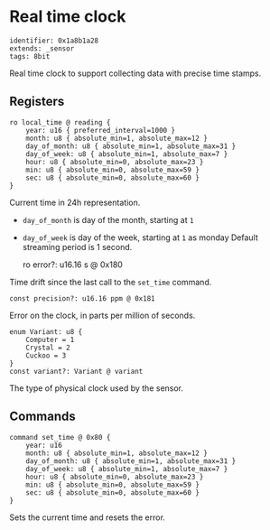 # Real time clock

    identifier: 0x1a8b1a28
    extends: _sensor
    tags: 8bit

Real time clock to support collecting data with precise time stamps.

## Registers

    ro local_time @ reading {
        year: u16 { preferred_interval=1000 }
        month: u8 { absolute_min=1, absolute_max=12 }
        day_of_month: u8 { absolute_min=1, absolute_max=31 }
        day_of_week: u8 { absolute_min=1, absolute_max=7 }
        hour: u8 { absolute_min=0, absolute_max=23 }
        min: u8 { absolute_min=0, absolute_max=59 }
        sec: u8 { absolute_min=0, absolute_max=60 }
    }

Current time in 24h representation. 
* ``day_of_month`` is day of the month, starting at ``1``
* ``day_of_week`` is day of the week, starting at ``1`` as monday
Default streaming period is 1 second.

    ro error?: u16.16 s @ 0x180

Time drift since the last call to the ``set_time`` command.

    const precision?: u16.16 ppm @ 0x181

Error on the clock, in parts per million of seconds.

    enum Variant: u8 {
        Computer = 1
        Crystal = 2        
        Cuckoo = 3
    }
    const variant?: Variant @ variant

The type of physical clock used by the sensor.

## Commands

    command set_time @ 0x80 {
        year: u16
        month: u8 { absolute_min=1, absolute_max=12 }
        day_of_month: u8 { absolute_min=1, absolute_max=31 }
        day_of_week: u8 { absolute_min=1, absolute_max=7 }
        hour: u8 { absolute_min=0, absolute_max=23 }
        min: u8 { absolute_min=0, absolute_max=59 }
        sec: u8 { absolute_min=0, absolute_max=60 }
    }

Sets the current time and resets the error.
